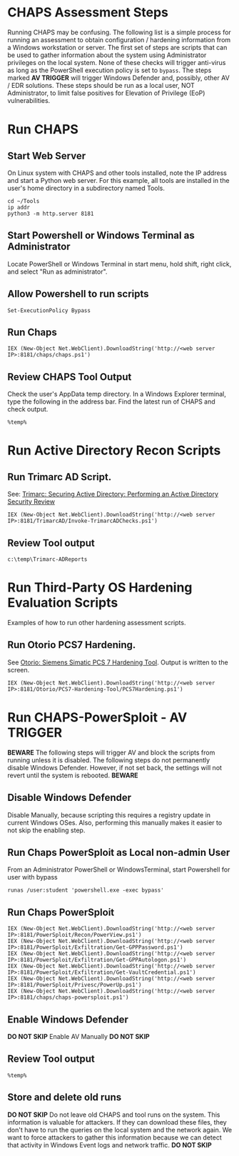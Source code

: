 # CHAPS Assessment Steps
Running CHAPS may be confusing. The following list is a simple process for running an assessment to obtain configuration / hardening information from a Windows workstation or server. The first set of steps are scripts that can be used to gather information about the system using Administrator privileges on the local system. None of these checks will trigger anti-virus as long as the PowerShell execution policy is set to ```bypass```. The steps marked **AV TRIGGER** will trigger Windows Defender and, possibly, other AV / EDR solutions. These steps should be run as a local user, NOT Administrator, to limit false positives for Elevation of Privilege (EoP) vulnerabilities.

# Run CHAPS
## Start Web Server

On Linux system with CHAPS and other tools installed, note the IP address and start a Python web server. For this example, all tools are installed in the user's home directory in a subdirectory named Tools.

```
cd ~/Tools
ip addr
python3 -m http.server 8181
```

## Start Powershell or Windows Terminal as Administrator

Locate PowerShell or Windows Terminal in start menu, hold shift, right click, and select "Run as administrator".

## Allow Powershell to run scripts

```Set-ExecutionPolicy Bypass```

## Run Chaps 

```IEX (New-Object Net.WebClient).DownloadString('http://<web server IP>:8181/chaps/chaps.ps1')```


## Review CHAPS Tool Output 
Check the user's AppData temp directory. In a Windows Explorer terminal, type the following in the address bar. Find the latest run of CHAPS and check output.

```%temp%```

# Run Active Directory Recon Scripts
## Run Trimarc AD Script. 
See: [Trimarc: Securing Active Directory: Performing an Active Directory Security Review](https://www.hub.trimarcsecurity.com/post/securing-active-directory-performing-an-active-directory-security-review)

```IEX (New-Object Net.WebClient).DownloadString('http://<web server IP>:8181/TrimarcAD/Invoke-TrimarcADChecks.ps1')```

## Review Tool output 

```c:\temp\Trimarc-ADReports```

# Run Third-Party OS Hardening Evaluation Scripts
Examples of how to run other hardening assessment scripts.

## Run Otorio PCS7 Hardening. 
See [Otorio: Siemens Simatic PCS 7 Hardening Tool](https://github.com/otoriocyber/PCS7-Hardening-Tool). Output is written to the screen.

```IEX (New-Object Net.WebClient).DownloadString('http://<web server IP>:8181/Otorio/PCS7-Hardening-Tool/PCS7Hardening.ps1')```

# Run CHAPS-PowerSploit - **AV TRIGGER**
**BEWARE** The following steps will trigger AV and block the scripts from running unless it is disabled. The following steps do not permanently disable Windows Defender. However, if not set back, the settings will not revert until the system is rebooted. **BEWARE**

## Disable Windows Defender 

Disable Manually, because scripting this requires a registry update in current Windows OSes. Also, performing this manually makes it easier to not skip the enabling step.

## Run Chaps PowerSploit as Local non-admin User 
From an Administrator PowerShell or WindowsTerminal, start Powershell for user with bypass 

```runas /user:student 'powershell.exe -exec bypass'```

## Run Chaps PowerSploit 

```
IEX (New-Object Net.WebClient).DownloadString('http://<web server IP>:8181/PowerSploit/Recon/PowerView.ps1')
IEX (New-Object Net.WebClient).DownloadString('http://<web server IP>:8181/PowerSploit/Exfiltration/Get-GPPPassword.ps1')
IEX (New-Object Net.WebClient).DownloadString('http://<web server IP>:8181/PowerSploit/Exfiltration/Get-GPPAutologon.ps1')
IEX (New-Object Net.WebClient).DownloadString('http://<web server IP>:8181/PowerSploit/Exfiltration/Get-VaultCredential.ps1')
IEX (New-Object Net.WebClient).DownloadString('http://<web server IP>:8181/PowerSploit/Privesc/PowerUp.ps1')
IEX (New-Object Net.WebClient).DownloadString('http://<web server IP>:8181/chaps/chaps-powersploit.ps1')

```

## Enable Windows Defender 

**DO NOT SKIP** Enable AV Manually **DO NOT SKIP** 

## Review Tool output 

```%temp%```

## Store and delete old runs

**DO NOT SKIP** Do not leave old CHAPS and tool runs on the system. This information is valuable for attackers. If they can download these files, they don't have to run the queries on the local system and the network again. We want to force attackers to gather this information because we can detect that activity in Windows Event logs and network traffic. **DO NOT SKIP** 
